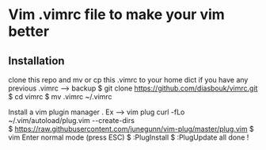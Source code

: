 # Vim .vimrc file to make your vim better

## Installation

  clone this repo and mv or cp this .vimrc to your home dict
    if you have any previous .vimrc --> backup
 $ git clone https://github.com/diasbouk/vimrc.git
 $ cd vimrc
 $ mv .vimrc ~/.vimrc

 Install a vim plugin manager . Ex --> vim plug
 curl -fLo ~/.vim/autoload/plug.vim --create-dirs \
 $ https://raw.githubusercontent.com/junegunn/vim-plug/master/plug.vim
 $ vim
 Enter normal mode (press ESC)
 $ :PlugInstall
 $ :PlugUpdate
 all done !

